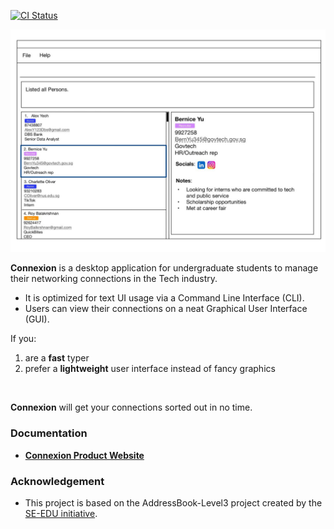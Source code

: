 [![CI Status](https://github.com/AY2324S1-CS2103-F13-1/tp/workflows/Java%20CI/badge.svg)](https://github.com/AY2324S1-CS2103-F13-1/tp/actions)

![Ui](docs/images/Ui.png)

**Connexion** is a desktop application for undergraduate students to manage their networking connections in the Tech industry.
* It is optimized for text UI usage via a Command Line Interface (CLI).
* Users can view their connections on a neat Graphical User Interface (GUI).

If you:
1. are a **fast** typer
2. prefer a **lightweight** user interface instead of fancy graphics
<br>

**Connexion** will get your connections sorted out in no time.

### Documentation
* **[Connexion Product Website](https://ay2324s1-cs2103-f13-1.github.io/tp/)**

### Acknowledgement
* This project is based on the AddressBook-Level3 project created by the [SE-EDU initiative](https://se-education.org).


